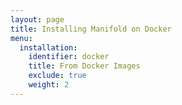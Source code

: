 ```yaml
---
layout: page
title: Installing Manifold on Docker
menu:
  installation:
    identifier: docker
    title: From Docker Images
    exclude: true
    weight: 2
---
```

